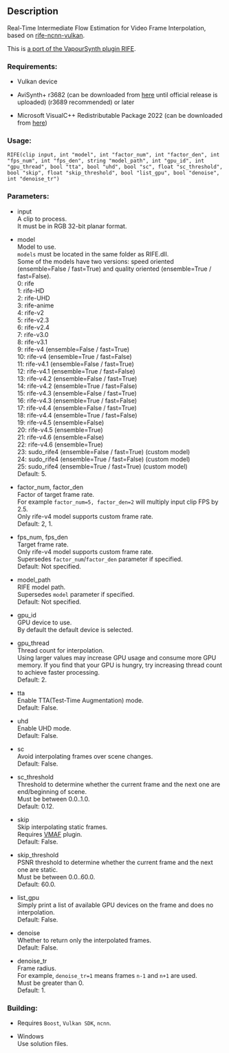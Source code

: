 ## Description

Real-Time Intermediate Flow Estimation for Video Frame Interpolation, based on [rife-ncnn-vulkan](https://github.com/nihui/rife-ncnn-vulkan).

This is [a port of the VapourSynth plugin RIFE](https://github.com/HomeOfVapourSynthEvolution/VapourSynth-RIFE-ncnn-Vulkan).

### Requirements:

- Vulkan device

- AviSynth+ r3682 (can be downloaded from [here](https://gitlab.com/uvz/AviSynthPlus-Builds) until official release is uploaded) (r3689 recommended) or later

- Microsoft VisualC++ Redistributable Package 2022 (can be downloaded from [here](https://github.com/abbodi1406/vcredist/releases))

### Usage:

```
RIFE(clip input, int "model", int "factor_num", int "factor_den", int "fps_num", int "fps_den", string "model_path", int "gpu_id", int "gpu_thread", bool "tta", bool "uhd", bool "sc", float "sc_threshold", bool "skip", float "skip_threshold", bool "list_gpu", bool "denoise", int "denoise_tr")
```

### Parameters:

- input\
    A clip to process.\
    It must be in RGB 32-bit planar format.

- model\
    Model to use.\
    `models` must be located in the same folder as RIFE.dll.\
    Some of the models have two versions: speed oriented (ensemble=False / fast=True) and quality oriented (ensemble=True / fast=False).\
    0: rife\
    1: rife-HD\
    2: rife-UHD\
    3: rife-anime\
    4: rife-v2\
    5: rife-v2.3\
    6: rife-v2.4\
    7: rife-v3.0\
    8: rife-v3.1\
    9: rife-v4 (ensemble=False / fast=True)\
    10: rife-v4 (ensemble=True / fast=False)\
    11: rife-v4.1 (ensemble=False / fast=True)\
    12: rife-v4.1 (ensemble=True / fast=False)\
    13: rife-v4.2 (ensemble=False / fast=True)\
    14: rife-v4.2 (ensemble=True / fast=False)\
    15: rife-v4.3 (ensemble=False / fast=True)\
    16: rife-v4.3 (ensemble=True / fast=False)\
    17: rife-v4.4 (ensemble=False / fast=True)\
    18: rife-v4.4 (ensemble=True / fast=False)\
    19: rife-v4.5 (ensemble=False)\
    20: rife-v4.5 (ensemble=True)\
    21: rife-v4.6 (ensemble=False)\
    22: rife-v4.6 (ensemble=True)\
    23: sudo_rife4 (ensemble=False / fast=True) (custom model)\
    24: sudo_rife4 (ensemble=True / fast=False) (custom model)\
    25: sudo_rife4 (ensemble=True / fast=True) (custom model)\
    Default: 5.

- factor_num, factor_den\
    Factor of target frame rate.\
    For example `factor_num=5, factor_den=2` will multiply input clip FPS by 2.5.\
    Only rife-v4 model supports custom frame rate.\
    Default: 2, 1.

- fps_num, fps_den\
    Target frame rate.\
    Only rife-v4 model supports custom frame rate.\
    Supersedes `factor_num`/`factor_den` parameter if specified.\
    Default: Not specified.

- model_path\
    RIFE model path.\
    Supersedes `model` parameter if specified.\
    Default: Not specified.

- gpu_id\
    GPU device to use.\
    By default the default device is selected.

- gpu_thread\
    Thread count for interpolation.\
    Using larger values may increase GPU usage and consume more GPU memory. If you find that your GPU is hungry, try increasing thread count to achieve faster processing.\
    Default: 2.

- tta\
    Enable TTA(Test-Time Augmentation) mode.\
    Default: False.

- uhd\
    Enable UHD mode.\
    Default: False.
- sc\
    Avoid interpolating frames over scene changes.\
    Default: False.

- sc_threshold\
    Threshold to determine whether the current frame and the next one are end/beginning of scene.\
    Must be between 0.0..1.0.\
    Default: 0.12.

- skip\
    Skip interpolating static frames.\
    Requires [VMAF](https://github.com/Asd-g/AviSynth-VMAF) plugin.\
    Default: False.

- skip_threshold\
    PSNR threshold to determine whether the current frame and the next one are static.\
    Must be between 0.0..60.0.\
    Default: 60.0.

- list_gpu\
    Simply print a list of available GPU devices on the frame and does no interpolation.\
    Default: False.

- denoise\
    Whether to return only the interpolated frames.\
    Default: False.

- denoise_tr\
    Frame radius.\
    For example, `denoise_tr=1` means frames `n-1` and `n+1` are used.\
    Must be greater than 0.\
    Default: 1.

### Building:

- Requires `Boost`, `Vulkan SDK`, `ncnn`.

- Windows\
    Use solution files.
